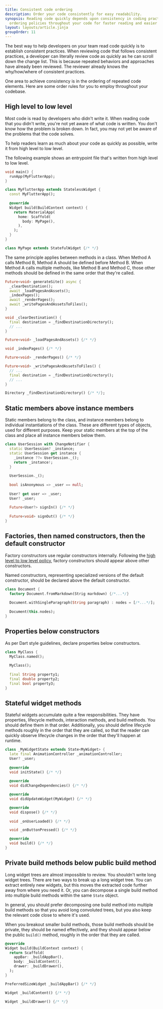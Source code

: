 ```yaml
---
title: Consistent code ordering
description: Order your code consistently for easy readability.
synopsis: Reading code quickly depends upon consistency in coding practices. Apply these code
  ordering policies throughout your code for faster reading and easier review.
layout: layouts/article.jinja
groupOrder: 11
---
```

The best way to help developers on your team read code quickly is to establish consistent practices.
When reviewing code that follows consistent practices, a developer can literally review code as
quickly as he can scroll down the change list. This is because repeated behaviors and approaches
have already been reviewed. The reviewer already knows the why/how/where of consistent practices.

One area to achieve consistency is in the ordering of repeated code elements. Here are some order
rules for you to employ throughout your codebase.

## High level to low level
Most code is read by developers who didn't write it. When reading code that you didn't write, you're
not yet aware of what code is written. You don't know how the problem is broken down.  In fact,
you may not yet be aware of the problems that the code solves. 

To help readers learn as much about your code as quickly as possible, write it from high level to
low level.

The following example shows an entrypoint file that's written from high level to low level.

```dart
void main() {
  runApp(MyFlutterApp);
}

class MyFlutterApp extends StatelessWidget {
  const MyFlutterApp();
  
  @override
  Widget build(BuildContext context) {
    return MaterialApp(
      home: Scaffold(
        body: MyPage(),
      ),
    );
  }
}

class MyPage extends StatefulWidget {/* */}
```

The same principle applies between methods in a class. When Method A calls Method B, Method A should
be defined before Method B. When Method A calls multiple methods, like Method B and Method C, those
other methods should be defined in the same order that they're called.

```dart
Future<void> generateSite() async {
  _clearDestination();
  await _loadPagesAndAssets();
  _indexPages();
  await _renderPages();
  await _writePagesAndAssetsToFiles();
}

void _clearDestination() {
  final destination = _findDestinationDirectory();
  // ...
}

Future<void> _loadPagesAndAssets() {/* */}

void _indexPages() {/* */}

Future<void> _renderPages() {/* */}

Future<void> _writePagesAndAssetsToFiles() {
  // ...
  final destination = _findDestinationDirectory();
  // ...
}

Directory _findDestinationDirectory() {/* */};
```

## Static members above instance members
Static members belong to the class, and instance members belong to individual instantiations of the
class. These are different types of objects, used for different purposes. Keep your static members
at the top of the class and place all instance members below them.

```dart
class UserSession with ChangeNotifier {
  static UserSession? _instance;
  static UserSession get instance {
    _instance ??= UserSession._();
    return _instance!;
  }
  
  UserSession._();
  
  bool isAnonymous => _user == null;
  
  User? get user => _user;
  User? _user;
  
  Future<User?> signIn() {/* */}
  
  Future<void> signOut() {/* */}
}
```

## Factories, then named constructors, then the default constructor
Factory constructors use regular constructors internally. Following the [high level to low level policy](#high-level-to-low-level),
factory constructors should appear above other constructors.

Named constructors, representing specialized versions of the default constructor, should be declared
above the default constructor.

```dart
class Document {
  factory Document.fromMarkdown(Strig markdown) {/*...*/}
  
  Document.withSingleParagraph(String paragraph) : nodes = [/*...*/];
  
  Document(this.nodes);
}
```

## Properties below constructors
As per Dart style guidelines, declare properties below constructors.

```dart
class MyClass {
  MyClass.named();
  
  MyClass();
  
  final String property1;
  final double property2;
  final bool property3;
}
```

## Stateful widget methods
Stateful widgets accumulate quite a few responsibilities. They have properties, lifecycle methods,
interaction methods, and build methods. You should define them in that order. Additionally, you
should define lifecycle methods roughly in the order that they are called, so that the reader can
quickly observe lifecycle changes in the order that they'll happen at runtime.

```dart
class _MyWidgetState extends State<MyWidget> {
  late final AnimationController _animationController;
  User? _user;
  
  @override
  void initState() {/* */}
  
  @override
  void didChangeDependencies() {/* */}

  @override
  void didUpdateWidget(MyWidget) {/* */}

  @override
  void dispose() {/* */}
  
  void _onUserLoaded() {/* */}

  void _onButtonPressed() {/* */}

  @override
  void build() {/* */}
}
```

## Private build methods below public build method
Long widget trees are almost impossible to review. You shouldn't write long widget trees. There are
two ways to break up a long widget tree. You can extract entirely new widgets, but this moves the
extracted code further away from where you need it. Or, you can decompose a single build method into
multiple build methods within the same `State` object.

In general, you should prefer decomposing one build method into multiple build methods so that you
avoid long convoluted trees, but you also keep the relevant code close to where it's used.

When you breakout smaller build methods, those build methods should be private, they should be
named effectively, and they should appear below the public `build()` method, roughly in the order
that they are called.

```dart
@override
Widget build(BuildContext context) {
  return Scaffold(
    appBar: _buildAppBar(),
    body: _buildContent(),
    drawer: _buildDrawer(),
  );
}

PreferredSizeWidget _buildAppBar() {/* */}

Widget _buildContent() {/* */}

Widget _buildDrawer() {/* */}
```